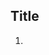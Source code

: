 <!-- PR 이름은 '[폴더명] 타이틀'으로 통일할게요! -->
<!-- PR 이름은 '[react] js 함수와 클래스'으로 통일할게요! -->
## Title
<!-- 1. 해당 질문을 써주시면 됩니다. -->
<!-- 2. 타입스크립트의 필요성과 리액트에서의 장점은 무엇인가요? -->
1. 